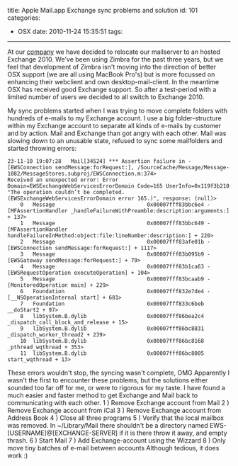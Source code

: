 title: Apple Mail.app Exchange sync problems and solution
id: 101
categories:
  - OSX
date: 2010-11-24 15:35:51
tags:
---

At our [company](http://www.matchminds.nl) we have decided to relocate our mailserver to an hosted Exchange 2010.
We've been using Zimbra for the past three years, but we feel that development of Zimbra isn't moving
into the direction of better OSX support (we are all using MacBook Pro's) but is more focussed on enhancing
their webclient and own desktop-mail-client. In the meantime OSX has received good Exchange support.
So after a test-period with a limited number of users we decided to all switch to Exchange 2010.

My sync problems started when I was trying to move complete folders with hundreds of e-mails to my Exchange
account. I use a big folder-structure within my Exchange account to separate all kinds of e-mails by
customer and by action. Mail and Exchange than got angry with each other. Mail was slowing down to an
unusable state, refused to sync some mailfolders and started throwing errors:
```
23-11-10 19:07:28	Mail[34524]	*** Assertion failure in -[EWSConnection sendMessage:forRequest:], /SourceCache/Message/Message-1082/MessageStores.subproj/EWSConnection.m:374>
Received an unexpected error: Error Domain=EWSExchangeWebServicesErrorDomain Code=165 UserInfo=0x119f3b210 "The operation couldn’t be completed. (EWSExchangeWebServicesErrorDomain error 165.)", response: (null)>
    0   Message                             0x00007fff83bbc6e4 -[MFAssertionHandler _handleFailureWithPreamble:description:arguments:] + 137>
    1   Message                             0x00007fff83bbc649 -[MFAssertionHandler handleFailureInMethod:object:file:lineNumber:description:] + 220>
    2   Message                             0x00007fff83afe01b -[EWSConnection sendMessage:forRequest:] + 1117>
    3   Message                             0x00007fff83b095b9 -[EWSGateway sendMessage:forRequest:] + 79>
    4   Message                             0x00007fff83b1ca63 -[EWSRequestOperation executeOperation] + 104>
    5   Message                             0x00007fff83bcaab9 -[MonitoredOperation main] + 229>
    6   Foundation                          0x00007fff832e7de4 -[__NSOperationInternal start] + 681>
    7   Foundation                          0x00007fff833c6beb __doStart2 + 97>
    8   libSystem.B.dylib                   0x00007fff86bea2c4 _dispatch_call_block_and_release + 15>
    9   libSystem.B.dylib                   0x00007fff86bc8831 _dispatch_worker_thread2 + 239>
    10  libSystem.B.dylib                   0x00007fff86bc8168 _pthread_wqthread + 353>
    11  libSystem.B.dylib                   0x00007fff86bc8005 start_wqthread + 13>
```
These errors wouldn't stop, the syncing wasn't complete, OMG
Apparently I wasn't the first to encounter these problems, but the solutions either sounded too far off for me, or were to rigorous for my taste.
I have found a much easier and faster method to get Exchange and Mail back to communicating with each other.
1 ) Remove Exchange account from Mail
2 ) Remove Exchange account from iCal
3 ) Remove Exchange account from Address Book
4 ) Close all three programs
5 ) Verify that the local mailbox was removed. In ~/Library/Mail there shouldn't be a directory named EWS-[USERNAME]@[EXCHANGE-SERVER] if it is there throw it away, and empty thrash.
6 ) Start Mail
7 ) Add Exchange-account using the Wizzard
8 ) Only move tiny batches of e-mail between accounts
Although tedious, it does work :)
